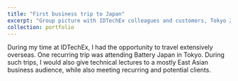 ```yaml
---
title: "First business trip to Japan"
excerpt: "Group picture with IDTechEx colleagues and customers, Tokyo 2017<br/><img src='/images/japan2017.jpg'>"
collection: portfolio
---
```


During my time at IDTechEx, I had the opportunity to travel extensively overseas. One recurring trip was attending Battery Japan in Tokyo. During such trips, I would also give technical lectures to a mostly East Asian business audience, while also meeting recurring and potential clients.